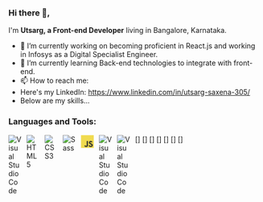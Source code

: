 ### Hi there 🖖,
I'm **Utsarg, a Front-end Developer** living in Bangalore, Karnataka. 

- 🔭 I’m currently working on becoming proficient in React.js and working in Infosys as a Digital Specialist Engineer.
- 🌱 I’m currently learning Back-end technologies to integrate with front-end.
- 📫 How to reach me:
- Here's my LinkedIn: https://www.linkedin.com/in/utsarg-saxena-305/ 
- Below are my skills...
 
### Languages and Tools:

[<img align="left" alt="Visual Studio Code" width="26px" src="https://cdn.jsdelivr.net/gh/devicons/devicon/icons/vscode/vscode-original.svg" style="padding-right:10px;" />]
[<img align="left" alt="HTML5" width="26px" src="https://cdn.jsdelivr.net/gh/devicons/devicon/icons/html5/html5-original.svg" style="padding-right:10px;" />]
[<img align="left" alt="CSS3" width="26px" src="https://cdn.jsdelivr.net/gh/devicons/devicon/icons/css3/css3-original.svg" style="padding-right:10px;" />]
[<img align="left" alt="Sass" width="26px" src="https://cdn.jsdelivr.net/gh/devicons/devicon/icons/sass/sass-original.svg" style="padding-right:10px;" />]
[<img align="left" alt="Visual Studio Code" width="26px" src="https://raw.githubusercontent.com/devicons/devicon/2ae2a900d2f041da66e950e4d48052658d850630/icons/javascript/javascript-original.svg" style="padding-right:10px;" />]
[<img align="left" alt="Visual Studio Code" width="26px" src="https://cdn.worldvectorlogo.com/logos/react-1.svg" style="padding-right:10px;" />]
[<img align="left" alt="Visual Studio Code" width="26px" src="https://upload.wikimedia.org/wikipedia/commons/thumb/b/b2/Bootstrap_logo.svg/1280px-Bootstrap_logo.svg.png" style="padding-right:10px;" />]

